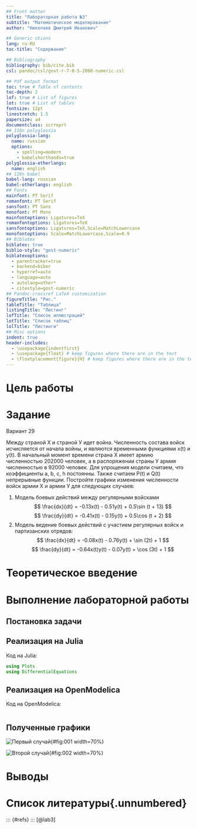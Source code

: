 ```yaml
---
## Front matter
title: "Лабораторная работа №3"
subtitle: "Математическое моделирование"
author: "Николаев Дмитрий Иванович"

## Generic otions
lang: ru-RU
toc-title: "Содержание"

## Bibliography
bibliography: bib/cite.bib
csl: pandoc/csl/gost-r-7-0-5-2008-numeric.csl

## Pdf output format
toc: true # Table of contents
toc-depth: 2
lof: true # List of figures
lot: true # List of tables
fontsize: 12pt
linestretch: 1.5
papersize: a4
documentclass: scrreprt
## I18n polyglossia
polyglossia-lang:
  name: russian
  options:
	- spelling=modern
	- babelshorthands=true
polyglossia-otherlangs:
  name: english
## I18n babel
babel-lang: russian
babel-otherlangs: english
## Fonts
mainfont: PT Serif
romanfont: PT Serif
sansfont: PT Sans
monofont: PT Mono
mainfontoptions: Ligatures=TeX
romanfontoptions: Ligatures=TeX
sansfontoptions: Ligatures=TeX,Scale=MatchLowercase
monofontoptions: Scale=MatchLowercase,Scale=0.9
## Biblatex
biblatex: true
biblio-style: "gost-numeric"
biblatexoptions:
  - parentracker=true
  - backend=biber
  - hyperref=auto
  - language=auto
  - autolang=other*
  - citestyle=gost-numeric
## Pandoc-crossref LaTeX customization
figureTitle: "Рис."
tableTitle: "Таблица"
listingTitle: "Листинг"
lofTitle: "Список иллюстраций"
lotTitle: "Список таблиц"
lolTitle: "Листинги"
## Misc options
indent: true
header-includes:
  - \usepackage{indentfirst}
  - \usepackage{float} # keep figures where there are in the text
  - \floatplacement{figure}{H} # keep figures where there are in the text
---
```


# Цель работы



# Задание

Вариант 29

Между страной Х и страной У идет война. Численность состава войск исчисляется от начала войны, и являются временными функциями x(t) и y(t). В начальный момент времени страна Х имеет армию численностью 202000 человек, а в распоряжении страны У армия численностью в 92000 человек. Для упрощения модели считаем, что коэффициенты a, b, c, h
постоянны. Также считаем P(t) и Q(t) непрерывные функции.
Постройте графики изменения численности войск армии Х и армии У для следующих случаев:

1. Модель боевых действий между регулярными войсками
$$
\frac{dx}{dt} = -0.13x(t) - 0.51y(t) + 0.5\sin (t + 13)
$$
$$
\frac{dy}{dt} = -0.41x(t) - 0.15y(t) + 0.5\cos (t + 2)
$$
2. Модель ведение боевых действий с участием регулярных войск и партизанских отрядов:
$$
\frac{dx}{dt} = -0.08x(t) - 0.76y(t) + \sin (2t) + 1
$$
$$
\frac{dy}{dt} = -0.64x(t)y(t) - 0.07y(t) + \cos (3t) + 1
$$

# Теоретическое введение



# Выполнение лабораторной работы

## Постановка задачи



## Реализация на Julia

Код на Julia:

```julia
using Plots
using DifferentialEquations

```

## Реализация на OpenModelica

Код на OpenModelica:

```OpenModelica

```

## Полученные графики

![Первый случай](image/lab03_1.png){#fig:001 width=70%}

![Второй случай](image/lab03_2.png){#fig:002 width=70%}

# Выводы



# Список литературы{.unnumbered}

::: {#refs}
::: [@lab3]
